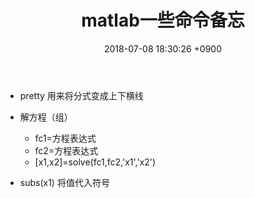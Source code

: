 ﻿---
layout: post
title: matlab一些命令备忘
date: 2018-07-08 18:30:26 +0900
categories: 技术
---
- pretty 用来将分式变成上下横线

- 解方程（组）
    - fc1=方程表达式
    - fc2=方程表达式
    - [x1,x2]=solve(fc1,fc2,'x1','x2')

- subs(x1) 将值代入符号




